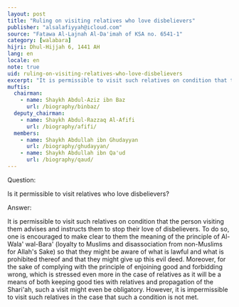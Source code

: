 ```yaml
---
layout: post
title: "Ruling on visiting relatives who love disbelievers"
publisher: "alsalafiyyah@icloud.com"
source: "Fatawa Al-Lajnah Al-Da'imah of KSA no. 6541-1"
category: [walabara]
hijri: Dhul-Hijjah 6, 1441 AH
lang: en
locale: en
note: true
uid: ruling-on-visiting-relatives-who-love-disbelievers
excerpt: "It is permissible to visit such relatives on condition that the person visiting them advises and instructs them to stop their love of disbelievers."
muftis:
  chairman: 
    - name: Shaykh Abdul-Aziz ibn Baz
      url: /biography/binbaz/
  deputy_chairman:
    - name: Shaykh Abdul-Razzaq Al-Afifi
      url: /biography/afifi/
  members: 
    - name: Shaykh Abdullah ibn Ghudayyan
      url: /biography/ghudayyan/
    - name: Shaykh Abdullah ibn Qa'ud
      url: /biography/qaud/
---
```


Question: 
 
Is it permissible to visit relatives who love disbelievers?

Answer:

It is permissible to visit such relatives on condition that the person visiting them advises and instructs them to stop their love of disbelievers. To do so, one is encouraged to make clear to them the meaning of the principle of Al-Wala' wal-Bara' (loyalty to Muslims and disassociation from non-Muslims for Allah's Sake) so that they might be aware of what is lawful and what is prohibited thereof and that they might give up this evil deed. Moreover, for the sake of complying with the principle of enjoining good and forbidding wrong, which is stressed even more in the case of relatives as it will be a means of both keeping good ties with relatives and propagation of the Shari'ah, such a visit might even be obligatory. However, it is impermissible to visit such relatives in the case that such a condition is not met.
